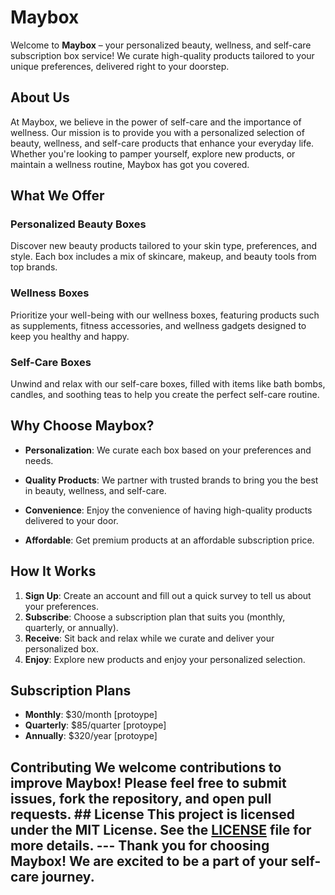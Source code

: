 # Maybox

 Welcome to **Maybox** – your personalized beauty, wellness, and self-care subscription box service! We curate high-quality products tailored to your unique preferences, delivered right to your doorstep.
 
 
  ## About Us 
  
  At Maybox, we believe in the power of self-care and the importance of wellness. Our mission is to provide you with a personalized selection of beauty, wellness, and self-care products that enhance your everyday life. Whether you're looking to pamper yourself, explore new products, or maintain a wellness routine, Maybox has got you covered.
  
## What We Offer 
   
### Personalized Beauty Boxes
   
Discover new beauty products tailored to your skin type, preferences, and style. Each box includes a mix of skincare, makeup, and beauty tools from top brands.

 ### Wellness Boxes 
 
 Prioritize your well-being with our wellness boxes, featuring products such as supplements, fitness accessories, and wellness gadgets designed to keep you healthy and happy. 
 
 ### Self-Care Boxes

Unwind and relax with our self-care boxes, filled with items like bath bombs, candles, and soothing teas to help you create the perfect self-care routine. 

## Why Choose Maybox? 

- **Personalization**: We curate each box based on your preferences and needs. 

- **Quality Products**: We partner with trusted brands to bring you the best in beauty, wellness, and self-care. 

- **Convenience**: Enjoy the convenience of having high-quality products delivered to your door. 
- **Affordable**: Get premium products at an affordable subscription price.

## How It Works 

1. **Sign Up**: Create an account and fill out a quick survey to tell us about your preferences. 
2. **Subscribe**: Choose a subscription plan that suits you (monthly, quarterly, or annually). 
3. **Receive**: Sit back and relax while we curate and deliver your personalized box. 
4. **Enjoy**: Explore new products and enjoy your personalized selection. 

## Subscription Plans 
- **Monthly**: $30/month [protoype]
- **Quarterly**: $85/quarter [protoype]
- **Annually**: $320/year [protoype]

 

## Contributing We welcome contributions to improve Maybox! Please feel free to submit issues, fork the repository, and open pull requests. ## License This project is licensed under the MIT License. See the [LICENSE](LICENSE) file for more details. --- Thank you for choosing Maybox! We are excited to be a part of your self-care journey.
